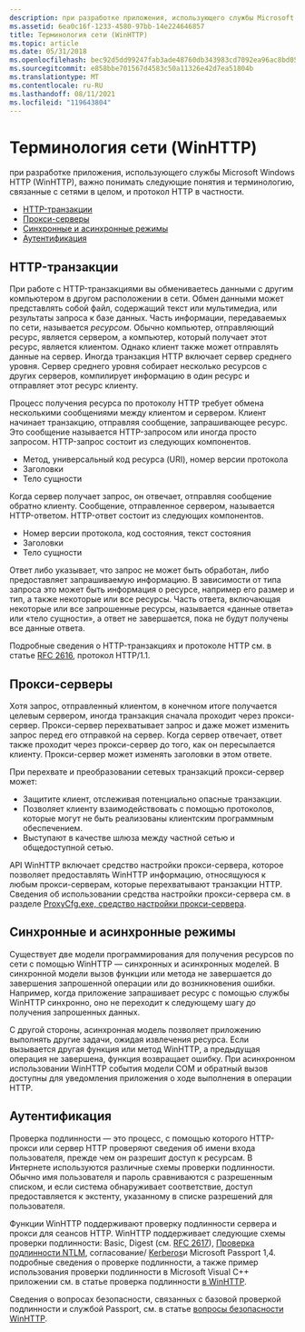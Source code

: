 ```yaml
---
description: при разработке приложения, использующего службы Microsoft Windows HTTP (WinHTTP), важно понимать следующие понятия и терминологию, связанные с сетями в целом, и протокол HTTP в частности.
ms.assetid: 6ea0c16f-1233-4580-97bb-14e224646857
title: Терминология сети (WinHTTP)
ms.topic: article
ms.date: 05/31/2018
ms.openlocfilehash: bec92d5dd99247fab3ade48760db343983cd7092ea96ac8bd059ed892c9aa42a
ms.sourcegitcommit: e858bbe701567d4583c50a11326e42d7ea51804b
ms.translationtype: MT
ms.contentlocale: ru-RU
ms.lasthandoff: 08/11/2021
ms.locfileid: "119643804"
---
```

# <a name="network-terminology-winhttp"></a>Терминология сети (WinHTTP)

при разработке приложения, использующего службы Microsoft Windows HTTP (WinHTTP), важно понимать следующие понятия и терминологию, связанные с сетями в целом, и протокол HTTP в частности.

-   [HTTP-транзакции](#http-transactions)
-   [Прокси-серверы](#proxy-servers)
-   [Синхронные и асинхронные режимы](#synchronous-and-asynchronous-modes)
-   [Аутентификация](#authentication)

## <a name="http-transactions"></a>HTTP-транзакции

При работе с HTTP-транзакциями вы обмениваетесь данными с другим компьютером в другом расположении в сети. Обмен данными может представлять собой файл, содержащий текст или мультимедиа, или результаты запроса к базе данных. Часть информации, передаваемых по сети, называется *ресурсом*. Обычно компьютер, отправляющий ресурс, является сервером, а компьютер, который получает этот ресурс, является клиентом. Однако клиент также может отправлять данные на сервер. Иногда транзакция HTTP включает сервер среднего уровня. Сервер среднего уровня собирает несколько ресурсов с других серверов, компилирует информацию в один ресурс и отправляет этот ресурс клиенту.

Процесс получения ресурса по протоколу HTTP требует обмена несколькими сообщениями между клиентом и сервером. Клиент начинает транзакцию, отправляя сообщение, запрашивающее ресурс. Это сообщение называется HTTP-запросом или иногда просто запросом. HTTP-запрос состоит из следующих компонентов.

-   Метод, универсальный код ресурса (URI), номер версии протокола
-   Заголовки
-   Тело сущности

Когда сервер получает запрос, он отвечает, отправляя сообщение обратно клиенту. Сообщение, отправленное сервером, называется HTTP-ответом. HTTP-ответ состоит из следующих компонентов.

-   Номер версии протокола, код состояния, текст состояния
-   Заголовки
-   Тело сущности

Ответ либо указывает, что запрос не может быть обработан, либо предоставляет запрашиваемую информацию. В зависимости от типа запроса это может быть информация о ресурсе, например его размер и тип, а также некоторые или все ресурсы. Часть ответа, включающая некоторые или все запрошенные ресурсы, называется «данные ответа» или «тело сущности», а ответ не завершается, пока не будут получены все данные ответа.

Подробные сведения о HTTP-транзакциях и протоколе HTTP см. в статье [RFC 2616](https://www.ietf.org/rfc/rfc2616.txt), протокол HTTP/1.1.

## <a name="proxy-servers"></a>Прокси-серверы

Хотя запрос, отправленный клиентом, в конечном итоге получается целевым сервером, иногда транзакция сначала проходит через прокси-сервер. Прокси-сервер перехватывает запрос и даже может изменить запрос перед его отправкой на сервер. Когда сервер отвечает, ответ также проходит через прокси-сервер до того, как он пересылается клиенту. Прокси-сервер может изменять заголовки в этом ответе.

При перехвате и преобразовании сетевых транзакций прокси-сервер может:

-   Защитите клиент, отслеживая потенциально опасные транзакции.
-   Позволяет клиенту взаимодействовать с помощью протоколов, которые могут не быть реализованы клиентским программным обеспечением.
-   Выступают в качестве шлюза между частной сетью и общедоступной сетью.

API WinHTTP включает средство настройки прокси-сервера, которое позволяет предоставлять WinHTTP информацию, относящуюся к любым прокси-серверам, которые перехватывают транзакции HTTP. Сведения об использовании средства настройки прокси-сервера см. в разделе [ProxyCfg.exe, средство настройки прокси-сервера](proxycfg-exe--a-proxy-configuration-tool.md).

## <a name="synchronous-and-asynchronous-modes"></a>Синхронные и асинхронные режимы

Существует две модели программирования для получения ресурсов по сети с помощью WinHTTP — синхронных и асинхронных моделей. В синхронной модели вызов функции или метода не завершается до завершения запрошенной операции или до возникновения ошибки. Например, когда приложение запрашивает ресурс с помощью службы WinHTTP синхронно, оно не переходит к следующему шагу до получения запрошенных данных.

С другой стороны, асинхронная модель позволяет приложению выполнять другие задачи, ожидая извлечения ресурса. Если вызывается другая функция или метод WinHTTP, а предыдущая операция не завершена, функция возвращает ошибку. При асинхронном использовании WinHTTP события модели COM и обратный вызов доступны для уведомления приложения о ходе выполнения в операции HTTP.

## <a name="authentication"></a>Аутентификация

Проверка подлинности — это процесс, с помощью которого HTTP-прокси или сервер HTTP проверяют сведения об имени входа пользователя, прежде чем он разрешит доступ к ресурсам. В Интернете используются различные схемы проверки подлинности. Обычно имя пользователя и пароль сравниваются с разрешенным списком, и если система обнаруживает соответствие, доступ предоставляется к экстенту, указанному в списке разрешений для пользователя.

Функции WinHTTP поддерживают проверку подлинности сервера и прокси для сеансов HTTP. WinHTTP поддерживает следующие схемы проверки подлинности: Basic, Digest (см. [RFC 2617](https://www.ietf.org/rfc/rfc2617.txt)), [Проверка подлинности NTLM](../com/ntlmssp.md), согласование/ [Kerberos](../com/kerberos-v5-protocol.md)и Microsoft Passport 1,4. подробные сведения о проверке подлинности, а также пример использования проверки подлинности в Microsoft Visual C++ приложении см. в статье проверка подлинности [в WinHTTP](authentication-in-winhttp.md).

Сведения о вопросах безопасности, связанных с базовой проверкой подлинности и службой Passport, см. в статье [вопросы безопасности WinHTTP](winhttp-security-considerations.md).

 

 
